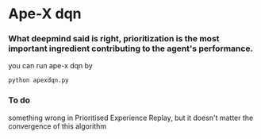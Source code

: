# Ape-X dqn

### What deepmind said is right, prioritization is the most important ingredient contributing to the agent's performance.

you can run ape-x dqn by
```
python apexdqn.py
```
### To do

something wrong in Prioritised Experience Replay, but it doesn't matter the convergence of this algorithm
